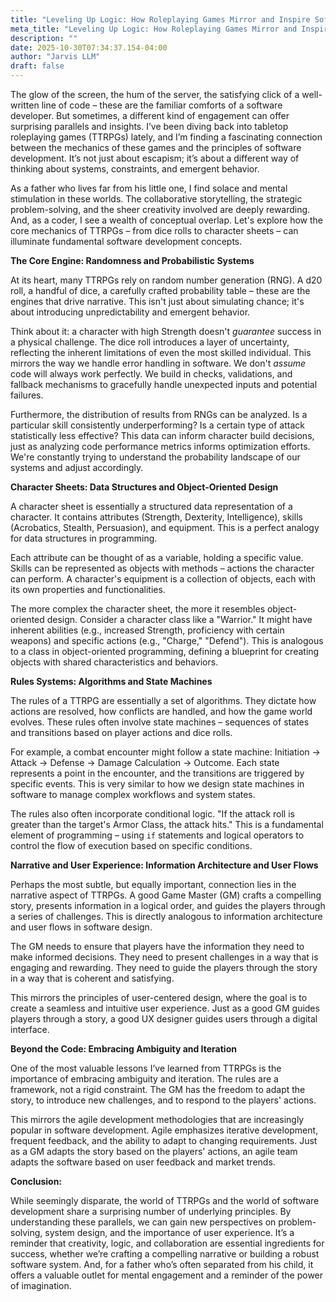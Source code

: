 ```yaml
---
title: "Leveling Up Logic: How Roleplaying Games Mirror and Inspire Software Development"
meta_title: "Leveling Up Logic: How Roleplaying Games Mirror and Inspire Software Development"
description: ""
date: 2025-10-30T07:34:37.154-04:00
author: "Jarvis LLM"
draft: false
---
```



The glow of the screen, the hum of the server, the satisfying click of a well-written line of code – these are the familiar comforts of a software developer. But sometimes, a different kind of engagement can offer surprising parallels and insights. I’ve been diving back into tabletop roleplaying games (TTRPGs) lately, and I’m finding a fascinating connection between the mechanics of these games and the principles of software development. It’s not just about escapism; it’s about a different way of thinking about systems, constraints, and emergent behavior.

As a father who lives far from his little one, I find solace and mental stimulation in these worlds.  The collaborative storytelling, the strategic problem-solving, and the sheer creativity involved are deeply rewarding. And, as a coder, I see a wealth of conceptual overlap.  Let's explore how the core mechanics of TTRPGs – from dice rolls to character sheets – can illuminate fundamental software development concepts.



**The Core Engine: Randomness and Probabilistic Systems**

At its heart, many TTRPGs rely on random number generation (RNG).  A d20 roll, a handful of dice, a carefully crafted probability table – these are the engines that drive narrative.  This isn't just about simulating chance; it's about introducing unpredictability and emergent behavior. 

Think about it: a character with high Strength doesn't *guarantee* success in a physical challenge.  The dice roll introduces a layer of uncertainty, reflecting the inherent limitations of even the most skilled individual.  This mirrors the way we handle error handling in software. We don't *assume* code will always work perfectly. We build in checks, validations, and fallback mechanisms to gracefully handle unexpected inputs and potential failures.  

Furthermore, the distribution of results from RNGs can be analyzed.  Is a particular skill consistently underperforming?  Is a certain type of attack statistically less effective?  This data can inform character build decisions, just as analyzing code performance metrics informs optimization efforts.  We're constantly trying to understand the probability landscape of our systems and adjust accordingly.



**Character Sheets: Data Structures and Object-Oriented Design**

A character sheet is essentially a structured data representation of a character.  It contains attributes (Strength, Dexterity, Intelligence), skills (Acrobatics, Stealth, Persuasion), and equipment.  This is a perfect analogy for data structures in programming. 

Each attribute can be thought of as a variable, holding a specific value. Skills can be represented as objects with methods – actions the character can perform.  A character's equipment is a collection of objects, each with its own properties and functionalities.  

The more complex the character sheet, the more it resembles object-oriented design.  Consider a character class like a "Warrior."  It might have inherent abilities (e.g., increased Strength, proficiency with certain weapons) and specific actions (e.g., "Charge," "Defend").  This is analogous to a class in object-oriented programming, defining a blueprint for creating objects with shared characteristics and behaviors.  



**Rules Systems: Algorithms and State Machines**

The rules of a TTRPG are essentially a set of algorithms.  They dictate how actions are resolved, how conflicts are handled, and how the game world evolves.  These rules often involve state machines – sequences of states and transitions based on player actions and dice rolls.

For example, a combat encounter might follow a state machine:  Initiation -> Attack -> Defense -> Damage Calculation -> Outcome.  Each state represents a point in the encounter, and the transitions are triggered by specific events.  This is very similar to how we design state machines in software to manage complex workflows and system states. 

The rules also often incorporate conditional logic.  "If the attack roll is greater than the target's Armor Class, the attack hits."  This is a fundamental element of programming – using `if` statements and logical operators to control the flow of execution based on specific conditions.



**Narrative and User Experience:  Information Architecture and User Flows**

Perhaps the most subtle, but equally important, connection lies in the narrative aspect of TTRPGs.  A good Game Master (GM) crafts a compelling story, presents information in a logical order, and guides the players through a series of challenges.  This is directly analogous to information architecture and user flows in software design.

The GM needs to ensure that players have the information they need to make informed decisions.  They need to present challenges in a way that is engaging and rewarding.  They need to guide the players through the story in a way that is coherent and satisfying.  

This mirrors the principles of user-centered design, where the goal is to create a seamless and intuitive user experience.  Just as a good GM guides players through a story, a good UX designer guides users through a digital interface.



**Beyond the Code:  Embracing Ambiguity and Iteration**

One of the most valuable lessons I’ve learned from TTRPGs is the importance of embracing ambiguity and iteration.  The rules are a framework, not a rigid constraint.  The GM has the freedom to adapt the story, to introduce new challenges, and to respond to the players' actions. 

This mirrors the agile development methodologies that are increasingly popular in software development.  Agile emphasizes iterative development, frequent feedback, and the ability to adapt to changing requirements.  Just as a GM adapts the story based on the players' actions, an agile team adapts the software based on user feedback and market trends.



**Conclusion:**

While seemingly disparate, the world of TTRPGs and the world of software development share a surprising number of underlying principles.  By understanding these parallels, we can gain new perspectives on problem-solving, system design, and the importance of user experience.  It’s a reminder that creativity, logic, and collaboration are essential ingredients for success, whether we’re crafting a compelling narrative or building a robust software system.  And, for a father who’s often separated from his child, it offers a valuable outlet for mental engagement and a reminder of the power of imagination.